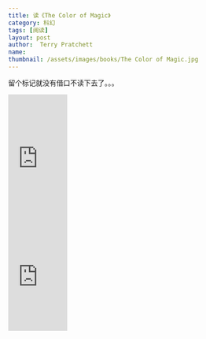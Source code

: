 ```yaml
---
title: 读《The Color of Magic》 
category: 科幻 
tags: [阅读]  
layout: post  
author:  Terry Pratchett
name: 
thumbnail: /assets/images/books/The Color of Magic.jpg
---
```


留个标记就没有借口不读下去了。。。



<div class="amazon-buy">
    <div>
        <div class="kindle"></div>
        <iframe src="https://rcm-cn.amazon-adsystem.com/e/cm?lt1=_blank&bc1=000000&IS2=1&bg1=FFFFFF&fc1=000000&lc1=0000FF&t=read02-23&o=28&p=8&l=as4&m=amazon&f=ifr&ref=ss_til&asins=B0031RS69G" style="width:120px;height:240px;" scrolling="no" marginwidth="0" marginheight="0" frameborder="0"></iframe>
    </div>
    <div>
        <div class="paper"></div>
        <iframe src="https://rcm-cn.amazon-adsystem.com/e/cm?lt1=_blank&bc1=000000&IS2=1&bg1=FFFFFF&fc1=000000&lc1=0000FF&t=read02-23&o=28&p=8&l=as4&m=amazon&f=ifr&ref=ss_til&asins=0062225677" style="width:120px;height:240px;" scrolling="no" marginwidth="0" marginheight="0" frameborder="0"></iframe>
    </div>
</div>
